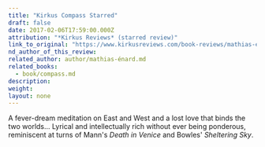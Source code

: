 ```yaml
---
title: "Kirkus Compass Starred"
draft: false
date: 2017-02-06T17:59:00.000Z
attribution: "*Kirkus Reviews* (starred review)"
link_to_original: "https://www.kirkusreviews.com/book-reviews/mathias-enard/compass-enard/"
nd_author_of_this_review:
related_author: author/mathias-énard.md
related_books:
  - book/compass.md
description:
weight:
layout: none
---
```

A fever-dream meditation on East and West and a lost love that binds the two worlds... Lyrical and intellectually rich without ever being ponderous, reminiscent at turns of Mann's *Death in Venice* and Bowles' *Sheltering Sky*.

